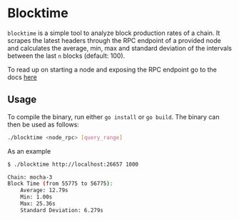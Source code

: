 # Blocktime

`blocktime` is a simple tool to analyze block production rates of a chain. It scrapes the latest headers through the RPC endpoint of a provided node and calculates the average, min, max and standard deviation of the intervals between the last `n` blocks (default: 100).

To read up on starting a node and exposing the RPC endpoint go to the docs [here](https://docs.celestia.org/nodes/full-consensus-node)

## Usage

To compile the binary, run either `go install` or `go build`. The binary can then be used as follows:

```bash
./blocktime <node_rpc> [query_range]
```

As an example

```bash
$ ./blocktime http://localhost:26657 1000

Chain: mocha-3
Block Time (from 55775 to 56775):
	Average: 12.79s
	Min: 1.00s
	Max: 25.36s
	Standard Deviation: 6.279s
```
